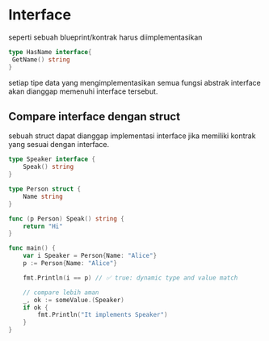 # Interface

seperti sebuah blueprint/kontrak harus diimplementasikan

```go
type HasName interface{
 GetName() string
}
```

setiap tipe data yang mengimplementasikan semua fungsi abstrak interface akan dianggap memenuhi interface tersebut.

## Compare interface dengan struct

sebuah struct dapat dianggap implementasi interface jika memiliki kontrak yang sesuai dengan interface.

```go
type Speaker interface {
    Speak() string
}

type Person struct {
    Name string
}

func (p Person) Speak() string {
    return "Hi"
}

func main() {
    var i Speaker = Person{Name: "Alice"}
    p := Person{Name: "Alice"}

    fmt.Println(i == p) // ✅ true: dynamic type and value match

    // compare lebih aman
    _, ok := someValue.(Speaker)
    if ok {
        fmt.Println("It implements Speaker")
    }
}
```
